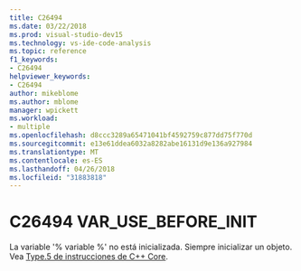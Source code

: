 ```yaml
---
title: C26494
ms.date: 03/22/2018
ms.prod: visual-studio-dev15
ms.technology: vs-ide-code-analysis
ms.topic: reference
f1_keywords:
- C26494
helpviewer_keywords:
- C26494
author: mikeblome
ms.author: mblome
manager: wpickett
ms.workload:
- multiple
ms.openlocfilehash: d8ccc3289a65471041bf4592759c877dd75f770d
ms.sourcegitcommit: e13e61ddea6032a8282abe16131d9e136a927984
ms.translationtype: MT
ms.contentlocale: es-ES
ms.lasthandoff: 04/26/2018
ms.locfileid: "31883818"
---
```

# <a name="c26494-varusebeforeinit"></a>C26494 VAR_USE_BEFORE_INIT

La variable '% variable %' no está inicializada. Siempre inicializar un objeto. Vea [Type.5 de instrucciones de C++ Core](https://github.com/isocpp/CppCoreGuidelines/blob/master/CppCoreGuidelines.md#SS-type).
